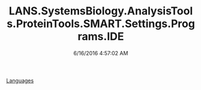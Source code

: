 ﻿---
title: LANS.SystemsBiology.AnalysisTools.ProteinTools.SMART.Settings.Programs.IDE
date: 6/16/2016 4:57:02 AM
---

[Languages](T-LANS.SystemsBiology.AnalysisTools.ProteinTools.SMART.Settings.Programs.IDE.Languages.html)

